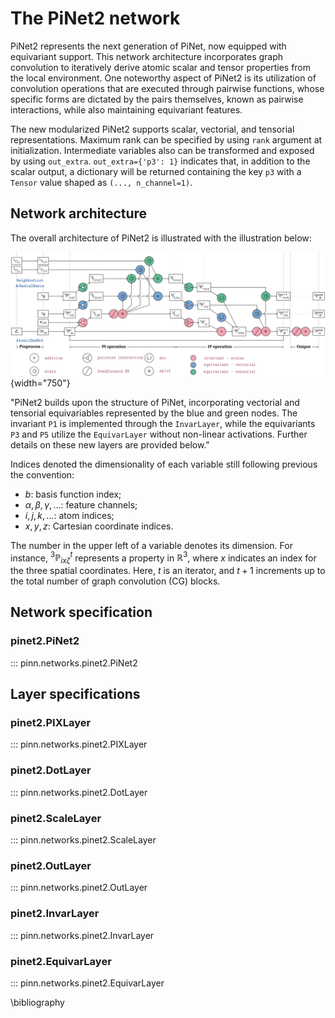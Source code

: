 # The PiNet2 network

PiNet2 represents the next generation of PiNet, now equipped with equivariant support. This network architecture incorporates graph convolution to iteratively derive atomic scalar and tensor properties from the local environment. One noteworthy aspect of PiNet2 is its utilization of convolution operations that are executed through pairwise functions, whose specific forms are dictated by the pairs themselves, known as pairwise interactions, while also maintaining equivariant features.

The new modularized PiNet2 supports scalar, vectorial, and tensorial representations. Maximum rank can be specified by using `rank` argument at initialization. Intermediate variables also can be transformed and exposed by using `out_extra`. `out_extra={'p3': 1}` indicates that, in addition to the scalar output, a dictionary will be returned containing the key `p3` with a `Tensor` value shaped as `(..., n_channel=1)`.

## Network architecture

The overall architecture of PiNet2 is illustrated with the illustration below:

![PiNet2 architecture](../tikz/pinet2.svg){width="750"}

"PiNet2 builds upon the structure of PiNet, incorporating vectorial and tensorial equivariables represented by the blue and green nodes. The invariant `P1` is implemented through the `InvarLayer`, while the equivariants `P3` and `P5` utilize the `EquivarLayer` without non-linear activations. Further details on these new layers are provided below."

Indices denoted the dimensionality of each variable still following previous the convention:

- $b$: basis function index;
- $\alpha,\beta,\gamma,\ldots$: feature channels;
- $i,j,k,\ldots$: atom indices;
- $x,y,z$: Cartesian coordinate indices.

The number in the upper left of a variable denotes its dimension. For instance, ${}^{3}\mathbb{P}^{t}_{ix\zeta}$ represents a property in $\mathbb{R}^3$, where $x$ indicates an index for the three spatial coordinates. Here, $t$ is an iterator, and $t + 1$ increments up to the total number of graph convolution (CG) blocks.

## Network specification

### pinet2.PiNet2

::: pinn.networks.pinet2.PiNet2

## Layer specifications

### pinet2.PIXLayer

::: pinn.networks.pinet2.PIXLayer

### pinet2.DotLayer

::: pinn.networks.pinet2.DotLayer

### pinet2.ScaleLayer

::: pinn.networks.pinet2.ScaleLayer

### pinet2.OutLayer

::: pinn.networks.pinet2.OutLayer

### pinet2.InvarLayer

::: pinn.networks.pinet2.InvarLayer

### pinet2.EquivarLayer

::: pinn.networks.pinet2.EquivarLayer

\bibliography
